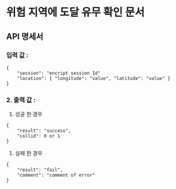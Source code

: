 # 위험 지역에 도달 유무 확인 문서

## API 명세서 
### 입력 값 :
```
{
    "session": "encript session Id"
    "location": { "longitude": "value", "latitude": "value" }
}
```
### 2. 출력 값 :
   1. 성공 한 경우
```
{
    "result": "success",
    "collid": 0 or 1
}
```
   1. 실패 한 경우

```
{
    "result": "fail",
    "comment": "comment of error"
}

```